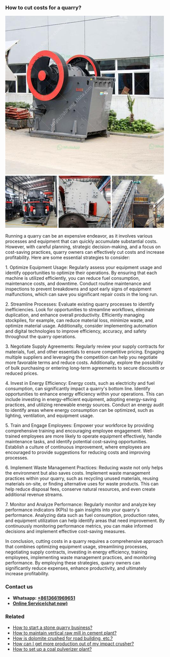 <h3>How to cut costs for a quarry?</h3><img src='1701745201.jpg' alt=''><p>Running a quarry can be an expensive endeavor, as it involves various processes and equipment that can quickly accumulate substantial costs. However, with careful planning, strategic decision-making, and a focus on cost-saving practices, quarry owners can effectively cut costs and increase profitability. Here are some essential strategies to consider:</p><p>1. Optimize Equipment Usage: Regularly assess your equipment usage and identify opportunities to optimize their operations. By ensuring that each machine is utilized efficiently, you can reduce fuel consumption, maintenance costs, and downtime. Conduct routine maintenance and inspections to prevent breakdowns and spot early signs of equipment malfunctions, which can save you significant repair costs in the long run.</p><p>2. Streamline Processes: Evaluate existing quarry processes to identify inefficiencies. Look for opportunities to streamline workflows, eliminate duplication, and enhance overall productivity. Efficiently managing stockpiles, for example, can reduce material loss, minimize waste, and optimize material usage. Additionally, consider implementing automation and digital technologies to improve efficiency, accuracy, and safety throughout the quarry operations.</p><p>3. Negotiate Supply Agreements: Regularly review your supply contracts for materials, fuel, and other essentials to ensure competitive pricing. Engaging multiple suppliers and leveraging the competition can help you negotiate more favorable terms and reduce costs. Additionally, explore the possibility of bulk purchasing or entering long-term agreements to secure discounts or reduced prices.</p><p>4. Invest in Energy Efficiency: Energy costs, such as electricity and fuel consumption, can significantly impact a quarry's bottom line. Identify opportunities to enhance energy efficiency within your operations. This can include investing in energy-efficient equipment, adopting energy-saving practices, and utilizing renewable energy sources. Conduct an energy audit to identify areas where energy consumption can be optimized, such as lighting, ventilation, and equipment usage.</p><p>5. Train and Engage Employees: Empower your workforce by providing comprehensive training and encouraging employee engagement. Well-trained employees are more likely to operate equipment effectively, handle maintenance tasks, and identify potential cost-saving opportunities. Establish a culture of continuous improvement, where employees are encouraged to provide suggestions for reducing costs and improving processes.</p><p>6. Implement Waste Management Practices: Reducing waste not only helps the environment but also saves costs. Implement waste management practices within your quarry, such as recycling unused materials, reusing materials on-site, or finding alternative uses for waste products. This can help reduce disposal fees, conserve natural resources, and even create additional revenue streams.</p><p>7. Monitor and Analyze Performance: Regularly monitor and analyze key performance indicators (KPIs) to gain insights into your quarry's performance. Analyzing data such as fuel consumption, production rates, and equipment utilization can help identify areas that need improvement. By continuously monitoring performance metrics, you can make informed decisions and implement effective cost-saving measures.</p><p>In conclusion, cutting costs in a quarry requires a comprehensive approach that combines optimizing equipment usage, streamlining processes, negotiating supply contracts, investing in energy efficiency, training employees, implementing waste management practices, and monitoring performance. By employing these strategies, quarry owners can significantly reduce expenses, enhance productivity, and ultimately increase profitability.</p><h3>Contact us</h3><ul><li><strong>Whatsapp:&nbsp;<a href="https://wa.me/8613661969651">+8613661969651</a></strong></li><li><a href="https://swt.shibang-china.com/?git&amp;zhl&amp;How to cut costs for a quarry"><strong>Online Service(chat now)</strong></a></li></ul><h3>Related</h3><ul><li><a href='How to start a stone quarry business.md'>How to start a stone quarry business?</a></li><li><a href='How to maintain vertical raw mill in cement plant.md'>How to maintain vertical raw mill in cement plant?</a></li><li><a href='How is dolomite crushed for road building etc.md'>How is dolomite crushed for road building, etc.?</a></li><li><a href='How can I get more production out of my impact crusher.md'>How can I get more production out of my impact crusher?</a></li><li><a href='How to set up a coal pulverizer plant.md'>How to set up a coal pulverizer plant?</a></li></ul>